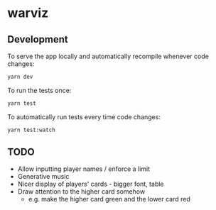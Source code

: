 # warviz

## Development

To serve the app locally and automatically recompile whenever code changes:

```bash
yarn dev
```

To run the tests once:

```bash
yarn test
```

To automatically run tests every time code changes:

```bash
yarn test:watch
```

## TODO

* Allow inputting player names / enforce a limit
* Generative music
* Nicer display of players' cards - bigger font, table
* Draw attention to the higher card somehow
  * e.g. make the higher card green and the lower card red
